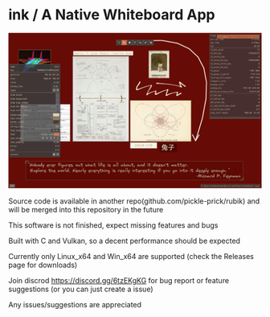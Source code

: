 ink / A Native Whiteboard App
============

![demo](./screenshot/1.png)


Source code is available in another repo(github.com/pickle-prick/rubik) and will be merged into this repository in the future

This software is not finished, expect missing features and bugs

Built with C and Vulkan, so a decent performance should be expected

Currently only Linux_x64 and Win_x64 are supported (check the Releases page for downloads)

Join discrod https://discord.gg/6tzEKgKG for bug report or feature suggestions (or you can just create a issue)

Any issues/suggestions are appreciated
